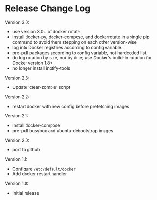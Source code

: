 # Release Change Log
Version 3.0:
 - use version 3.0+ of docker rotate
 - install docker-py, docker-compose, and dockerrotate in a single pip command to avoid
   them stepping on each other version-wise
 - log into Docker registries according to config variable.
 - pre-pull packages according to config variable, not hardcoded list.
 - do log rotation by size, not by time; use Docker's build-in rotation for Docker version 1.8+
 - no longer install inotify-tools

Version 2.3:
 - Update 'clear-zombie' script

Version 2.2:
 - restart docker with new config before prefetching images

Version 2.1:
 - install docker-compose
 - pre-pull busybox and ubuntu-debootstrap images

Version 2.0:
 - port to github

Version 1.1:
 - Configure `/etc/default/docker`
 - Add docker restart handler

Version 1.0:
 - Initial release

